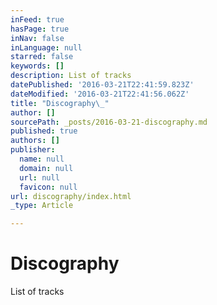 ```yaml
---
inFeed: true
hasPage: true
inNav: false
inLanguage: null
starred: false
keywords: []
description: List of tracks
datePublished: '2016-03-21T22:41:59.823Z'
dateModified: '2016-03-21T22:41:56.062Z'
title: "Discography\_"
author: []
sourcePath: _posts/2016-03-21-discography.md
published: true
authors: []
publisher:
  name: null
  domain: null
  url: null
  favicon: null
url: discography/index.html
_type: Article

---
```

# Discography 

List of tracks